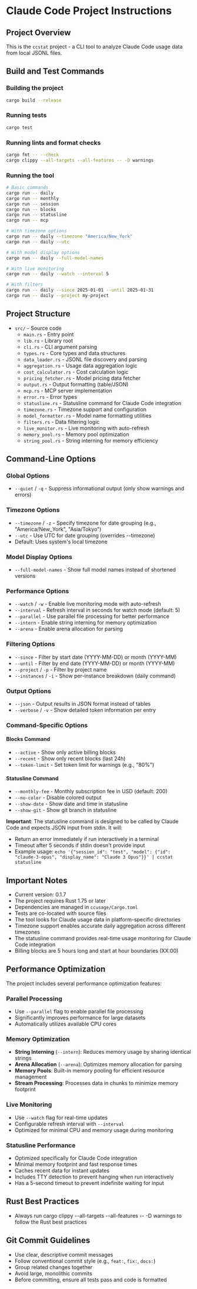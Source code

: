 # Claude Code Project Instructions

## Project Overview
This is the `ccstat` project - a CLI tool to analyze Claude Code usage data from local JSONL files.

## Build and Test Commands

### Building the project
```bash
cargo build --release
```

### Running tests
```bash
cargo test
```

### Running lints and format checks
```bash
cargo fmt -- --check
cargo clippy --all-targets --all-features -- -D warnings
```

### Running the tool
```bash
# Basic commands
cargo run -- daily
cargo run -- monthly
cargo run -- session
cargo run -- blocks
cargo run -- statusline
cargo run -- mcp

# With timezone options
cargo run -- daily --timezone "America/New_York"
cargo run -- daily --utc

# With model display options
cargo run -- daily --full-model-names

# With live monitoring
cargo run -- daily --watch --interval 5

# With filters
cargo run -- daily --since 2025-01-01 --until 2025-01-31
cargo run -- daily --project my-project
```

## Project Structure
- `src/` - Source code
  - `main.rs` - Entry point
  - `lib.rs` - Library root
  - `cli.rs` - CLI argument parsing
  - `types.rs` - Core types and data structures
  - `data_loader.rs` - JSONL file discovery and parsing
  - `aggregation.rs` - Usage data aggregation logic
  - `cost_calculator.rs` - Cost calculation logic
  - `pricing_fetcher.rs` - Model pricing data fetcher
  - `output.rs` - Output formatting (table/JSON)
  - `mcp.rs` - MCP server implementation
  - `error.rs` - Error types
  - `statusline.rs` - Statusline command for Claude Code integration
  - `timezone.rs` - Timezone support and configuration
  - `model_formatter.rs` - Model name formatting utilities
  - `filters.rs` - Data filtering logic
  - `live_monitor.rs` - Live monitoring with auto-refresh
  - `memory_pool.rs` - Memory pool optimization
  - `string_pool.rs` - String interning for memory efficiency

## Command-Line Options

### Global Options
- `--quiet` / `-q` - Suppress informational output (only show warnings and errors)

### Timezone Options
- `--timezone` / `-z` - Specify timezone for date grouping (e.g., "America/New_York", "Asia/Tokyo")
- `--utc` - Use UTC for date grouping (overrides --timezone)
- Default: Uses system's local timezone

### Model Display Options
- `--full-model-names` - Show full model names instead of shortened versions

### Performance Options
- `--watch` / `-w` - Enable live monitoring mode with auto-refresh
- `--interval` - Refresh interval in seconds for watch mode (default: 5)
- `--parallel` - Use parallel file processing for better performance
- `--intern` - Enable string interning for memory optimization
- `--arena` - Enable arena allocation for parsing

### Filtering Options
- `--since` - Filter by start date (YYYY-MM-DD) or month (YYYY-MM)
- `--until` - Filter by end date (YYYY-MM-DD) or month (YYYY-MM)
- `--project` / `-p` - Filter by project name
- `--instances` / `-i` - Show per-instance breakdown (daily command)

### Output Options
- `--json` - Output results in JSON format instead of tables
- `--verbose` / `-v` - Show detailed token information per entry

### Command-Specific Options

#### Blocks Command
- `--active` - Show only active billing blocks
- `--recent` - Show only recent blocks (last 24h)
- `--token-limit` - Set token limit for warnings (e.g., "80%")

#### Statusline Command
- `--monthly-fee` - Monthly subscription fee in USD (default: 200)
- `--no-color` - Disable colored output
- `--show-date` - Show date and time in statusline
- `--show-git` - Show git branch in statusline

**Important**: The statusline command is designed to be called by Claude Code and expects JSON input from stdin. It will:
- Return an error immediately if run interactively in a terminal
- Timeout after 5 seconds if stdin doesn't provide input
- Example usage: `echo '{"session_id": "test", "model": {"id": "claude-3-opus", "display_name": "Claude 3 Opus"}}' | ccstat statusline`

## Important Notes
- Current version: 0.1.7
- The project requires Rust 1.75 or later
- Dependencies are managed in `ccusage/Cargo.toml`
- Tests are co-located with source files
- The tool looks for Claude usage data in platform-specific directories
- Timezone support enables accurate daily aggregation across different timezones
- The statusline command provides real-time usage monitoring for Claude Code integration
- Billing blocks are 5 hours long and start at hour boundaries (XX:00)

## Performance Optimization

The project includes several performance optimization features:

### Parallel Processing
- Use `--parallel` flag to enable parallel file processing
- Significantly improves performance for large datasets
- Automatically utilizes available CPU cores

### Memory Optimization
- **String Interning** (`--intern`): Reduces memory usage by sharing identical strings
- **Arena Allocation** (`--arena`): Optimizes memory allocation for parsing
- **Memory Pools**: Built-in memory pooling for efficient resource management
- **Stream Processing**: Processes data in chunks to minimize memory footprint

### Live Monitoring
- Use `--watch` flag for real-time updates
- Configurable refresh interval with `--interval`
- Optimized for minimal CPU and memory usage during monitoring

### Statusline Performance
- Optimized specifically for Claude Code integration
- Minimal memory footprint and fast response times
- Caches recent data for instant updates
- Includes TTY detection to prevent hanging when run interactively
- Has a 5-second timeout to prevent indefinite waiting for input

## Rust Best Practices
- Always run cargo clippy --all-targets --all-features -- -D warnings to follow the Rust best practices

## Git Commit Guidelines
- Use clear, descriptive commit messages
- Follow conventional commit style (e.g., `feat:`, `fix:`, `docs:`)
- Group related changes together
- Avoid large, monolithic commits
- Before committing, ensure all tests pass and code is formatted
